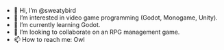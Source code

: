 - 👋 Hi, I’m @sweatybird
- 👀 I’m interested in video game programming (Godot, Monogame, Unity).
- 🌱 I’m currently learning Godot.
- 💞️ I’m looking to collaborate on an RPG management game.
- 📫 How to reach me: Owl

